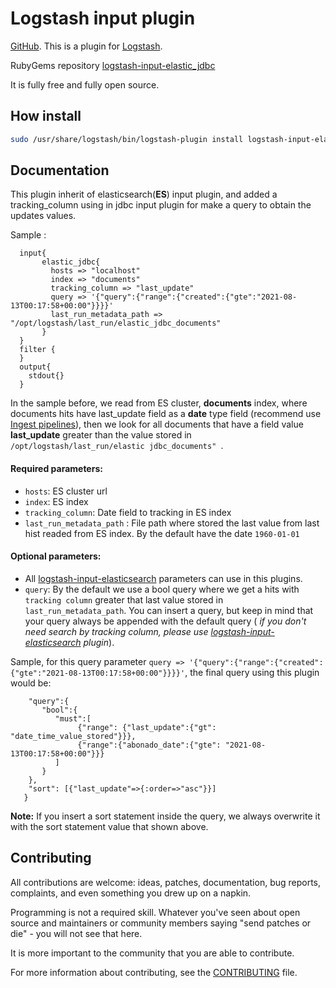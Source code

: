 # Logstash input plugin
[GitHub](https://github.com/ernesrocker/logstash-input-elastic_jdbc).
This is a plugin for [Logstash](https://github.com/elastic/logstash).

RubyGems repository [logstash-input-elastic_jdbc](https://rubygems.org/gems/logstash-input-elastic_jdbc)

It is fully free and fully open source.

## How install
```sh
sudo /usr/share/logstash/bin/logstash-plugin install logstash-input-elastic_jdbc
```

## Documentation
This plugin inherit of elasticsearch(**ES**) input plugin, and added a tracking_column
using in jdbc input plugin for make a query to obtain the updates values.

Sample :
```logstash
  input{
       elastic_jdbc{
         hosts => "localhost"
         index => "documents"
         tracking_column => "last_update"
         query => '{"query":{"range":{"created":{"gte":"2021-08-13T00:17:58+00:00"}}}}'
         last_run_metadata_path => "/opt/logstash/last_run/elastic_jdbc_documents"
       }
  }
  filter {
  }
  output{
    stdout{}
  }
```  
In the sample before, we read from ES cluster, **documents** index, where documents hits have last_update field as 
a **date** type field (recommend use [Ingest pipelines](https://www.elastic.co/guide/en/elasticsearch/reference/7.x/ingest.html)),
then we look for all documents that have a field value **last_update** greater than the value stored in `/opt/logstash/last_run/elastic jdbc_documents" `.

#### Required parameters:
   * `hosts`: ES cluster url
   * `index`: ES index
   * `tracking_column`: Date field to tracking in ES index
   * `last_run_metadata_path` : File path where stored the last value from last hist readed from ES index. By the default have the date `1960-01-01`

#### Optional parameters:
   * All [logstash-input-elasticsearch](https://rubygems.org/gems/logstash-input-elasticsearch) parameters can use in this plugins.
   * `query`: By the default we use a bool query where we get a hits with `tracking column` greater that last value stored in `last_run_metadata_path`. 
   You can insert a query, but keep in mind that your query always be appended with the default query ( *if you don't need search by tracking column,
   please use [logstash-input-elasticsearch](https://rubygems.org/gems/logstash-input-elasticsearch) plugin*). 
   
   Sample, for this query parameter ``query => '{"query":{"range":{"created":{"gte":"2021-08-13T00:17:58+00:00"}}}}'``, 
   the final query using this plugin would be:
    
   ```{
       "query":{
          "bool":{
             "must":[
                  {"range": {"last_update":{"gt": "date_time_value_stored"}}},
                  {"range":{"abonado_date":{"gte": "2021-08-13T00:17:58+00:00"}}}
             ]
          }
       }, 
       "sort": [{"last_update"=>{:order=>"asc"}}]
      }
   ```
   **Note:** If you insert a sort statement inside the query, we always overwrite it with the sort statement value that shown above.

## Contributing

All contributions are welcome: ideas, patches, documentation, bug reports, complaints, and even something you drew up on a napkin.

Programming is not a required skill. Whatever you've seen about open source and maintainers or community members  saying "send patches or die" - you will not see that here.

It is more important to the community that you are able to contribute.

For more information about contributing, see the [CONTRIBUTING](https://github.com/ernesrocker/logstash-input-elastic_jdbc/blob/master/CONTRIBUTORS) file.
